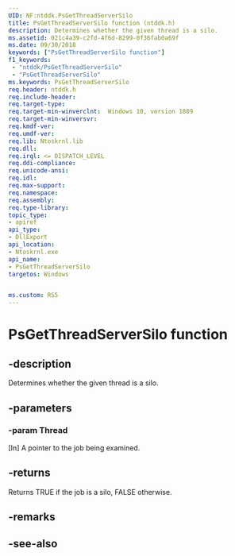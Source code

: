 ```yaml
---
UID: NF:ntddk.PsGetThreadServerSilo
title: PsGetThreadServerSilo function (ntddk.h)
description: Determines whether the given thread is a silo.
ms.assetid: 021c4a39-c2fd-4f6d-8299-0f36fab0a69f
ms.date: 09/30/2018
keywords: ["PsGetThreadServerSilo function"]
f1_keywords:
 - "ntddk/PsGetThreadServerSilo"
 - "PsGetThreadServerSilo"
ms.keywords: PsGetThreadServerSilo
req.header: ntddk.h
req.include-header:
req.target-type:
req.target-min-winverclnt:  Windows 10, version 1809
req.target-min-winversvr:
req.kmdf-ver:
req.umdf-ver:
req.lib: Ntoskrnl.lib
req.dll:
req.irql: <= DISPATCH_LEVEL
req.ddi-compliance:
req.unicode-ansi:
req.idl:
req.max-support:
req.namespace:
req.assembly:
req.type-library: 
topic_type: 
- apiref
api_type: 
- DllExport
api_location: 
- Ntoskrnl.exe
api_name: 
- PsGetThreadServerSilo
targetos: Windows


ms.custom: RS5
---
```


# PsGetThreadServerSilo function


## -description

Determines whether the given thread is a silo.

## -parameters

### -param Thread
[In] A pointer to the job being examined.

## -returns
Returns TRUE if the job is a silo, FALSE otherwise.

## -remarks

## -see-also
